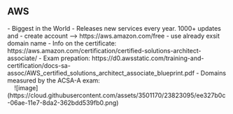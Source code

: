 <H2><B>AWS</B></H2>
  - Biggest in the World
  - Releases new services every year. 1000+ updates and 
  - create account --> https://aws.amazon.com/free
  - use already exsit domain name
  - Info on the certificate: https://aws.amazon.com/certification/certified-solutions-architect-associate/
    - Exam prepation: https://d0.awsstatic.com/training-and-certification/docs-sa-assoc/AWS_certified_solutions_architect_associate_blueprint.pdf
  - Domains measured by the ACSA-A exam:
  <br>
    
![image](https://cloud.githubusercontent.com/assets/3501170/23823095/ee327b0c-06ae-11e7-8da2-362bdd539fb0.png)
